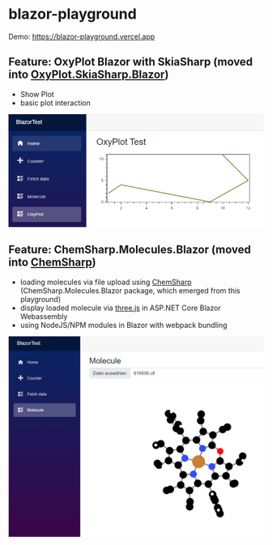 # blazor-playground
Demo:
https://blazor-playground.vercel.app

## Feature: OxyPlot Blazor with SkiaSharp (moved into [OxyPlot.SkiaSharp.Blazor](https://github.com/JensKrumsieck/OxyPlot.SkiaSharp.Blazor))
* Show Plot
* basic plot interaction
<img src="https://github.com/JensKrumsieck//blazor-playground/raw/master/.github/screenshot_2.png" alt="Screenshot" width="600" />

## Feature: ChemSharp.Molecules.Blazor (moved into [ChemSharp](https://github.com/JensKrumsieck/ChemSharp))
* loading molecules via file upload using [ChemSharp](https://github.com/JensKrumsieck/ChemSharp) (ChemSharp.Molecules.Blazor package, which emerged from this playground)
* display loaded molecule via [three.js](https://github.com/mrdoob/three.js) in ASP.NET Core Blazor Webassembly
* using NodeJS/NPM modules in Blazor with webpack bundling
<img src="https://github.com/JensKrumsieck//blazor-playground/raw/master/.github/screenshot_1.png" alt="Screenshot" width="600" />
